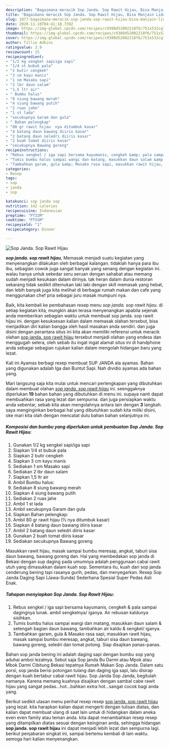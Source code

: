 ```yaml
---
description: "Bagaimana meracik Sop Janda. Sop Rawit Hijau, Bisa Manjain Lidah"
title: "Bagaimana meracik Sop Janda. Sop Rawit Hijau, Bisa Manjain Lidah"
slug: 1077-bagaimana-meracik-sop-janda-sop-rawit-hijau-bisa-manjain-lidah
date: 2020-11-10T04:41:18.739Z
image: https://img-global.cpcdn.com/recipes/c9380d52002218f6/751x532cq70/sop-janda-sop-rawit-hijau-foto-resep-utama.jpg
thumbnail: https://img-global.cpcdn.com/recipes/c9380d52002218f6/751x532cq70/sop-janda-sop-rawit-hijau-foto-resep-utama.jpg
cover: https://img-global.cpcdn.com/recipes/c9380d52002218f6/751x532cq70/sop-janda-sop-rawit-hijau-foto-resep-utama.jpg
author: Tillie Adkins
ratingvalue: 3.9
reviewcount: 15
recipeingredient:
- "1/2 kg sengkel sapiiga sapi"
- "1/4 st bubuk pala"
- "2 butir cengkeh"
- "3 cm kayu manis"
- "1 sm Masako sapi"
- "2 lbr daun salam"
- "1,5 ltr air"
- " Bumbu halus"
- "8 siung bawang merah"
- "4 siung bawang putih"
- "2 ruas jahe"
- "1 st lada"
- "secukupnya Garam dan gula"
- " Bahan pelengkap"
- "80 gr rawit hijau  nya ditumbuk kasar"
- "4 batang daun bawang diiris kasar"
- "2 batang daun seledri diiris kasar"
- "2 buah tomat diiris kasar"
- "secukupnya Bawang goreng"
recipeinstructions:
- "Rebus sengkel / iga sapi bersama kayumanis, cengkeh &amp; pala sampai dagingnya lunak. ambil sengkelnya/ iganya. Air rebusan kaldunya sisihkan."
- "Tumis bumbu halus sampai wangi dan matang, masukkan daun salam &amp; setengah bagian daun bawang, tambahkan air kaldu &amp; sengkel/ iganya."
- "Tambahkan garam, gula &amp; Masako rasa sapi, masukkan rawit hijau, masak sampai bumbu meresap, angkat, taburi sisa daun bawang, bawang goreng, seledri dan tomat potong. Siap disajikan panas-panas."
categories:
- Resep
tags:
- sop
- janda
- sop

katakunci: sop janda sop 
nutrition: 142 calories
recipecuisine: Indonesian
preptime: "PT32M"
cooktime: "PT55M"
recipeyield: "1"
recipecategory: Dinner

---
```



![Sop Janda. Sop Rawit Hijau](https://img-global.cpcdn.com/recipes/c9380d52002218f6/751x532cq70/sop-janda-sop-rawit-hijau-foto-resep-utama.jpg)

<b><i>sop janda. sop rawit hijau</i></b>, Memasak menjadi suatu kegiatan yang menyenangkan dilakukan oleh berbagai kalangan. tidaklah hanya para ibu ibu, sebagian cowok juga sangat banyak yang senang dengan kegiatan ini. walau hanya untuk sekedar seru seruan dengan sahabat atau memang sudah menjadi kesukaan dalam dirinya. tak heran dalam dunia restoran sekarang tidak sedikit ditemukan laki laki dengan skill memasak yang hebat, dan lebih banyak juga kita melihat di berbagai rumah makan dan cafe yang menggunakan chef pria sebagai juru masak mumpuni nya.

Baik, kita kembali ke pembahasan resep menu <i>sop janda. sop rawit hijau</i>. di setiap kegiatan kita, mungkin akan terasa menyenangkan apabila sejenak anda memberikan sebagian waktu untuk membuat sop janda. sop rawit hijau ini. dengan kesuksesan kalian dalam memasak olahan tersebut, bisa menjadikan diri kalian bangga oleh hasil masakan anda sendiri. dan juga disini dengan perantara situs ini kita akan memiliki referensi untuk meracik olahan <u>sop janda. sop rawit hijau</u> tersebut menjadi olahan yang endess dan menggugah selera, oleh sebab itu ingat ingat alamat situs ini di handphone anda sebagai sebagian rujukan kalian dalam mengolah hidangan baru yang lezat.

Kali ini Ayamas berbagi resep membuat SUP JANDA ala ayamas. Bahan yang digunakan adalah Iga dan Buntut Sapi. Nah dividio ayamas ada bahan yang.


Mari langsung saja kita mulai untuk mencari perlengkapan yang dibutuhkan dalam membuat olahan <u><i>sop janda. sop rawit hijau</i></u> ini. seenggaknya diperlukan <b>19</b> bahan bahan yang dibutuhkan di menu ini. supaya nanti dapat membuahkan rasa yang lezat dan sempurna. dan juga persiapkan waktu anda sebentar, sebab kita akan mengolahnya antara lain dengan <b>3</b> langkah. saya menginginkan berbagai hal yang dibutuhkan sudah kita miliki disini, oke mari kita olah dengan mencatat dulu bahan bahan selanjutnya ini.

<!--inarticleads1-->

##### Komposisi dan bumbu yang diperlukan untuk pembuatan Sop Janda. Sop Rawit Hijau:

1. Gunakan 1/2 kg sengkel sapi/iga sapi
1. Siapkan 1/4 st bubuk pala
1. Siapkan 2 butir cengkeh
1. Siapkan 3 cm kayu manis
1. Sediakan 1 sm Masako sapi
1. Sediakan 2 lbr daun salam
1. Siapkan 1,5 ltr air
1. Ambil  Bumbu halus:
1. Sediakan 8 siung bawang merah
1. Siapkan 4 siung bawang putih
1. Sediakan 2 ruas jahe
1. Ambil 1 st lada
1. Ambil secukupnya Garam dan gula
1. Siapkan  Bahan pelengkap:
1. Ambil 80 gr rawit hijau (½ nya ditumbuk kasar)
1. Siapkan 4 batang daun bawang diiris kasar
1. Ambil 2 batang daun seledri diiris kasar
1. Gunakan 2 buah tomat diiris kasar
1. Sediakan secukupnya Bawang goreng


Masukkan rawit hijau, masak sampai bumbu meresap, angkat, taburi sisa daun bawang, bawang goreng dan. Hal yang membedakan sop janda di Bekasi dengan sup daging pada umumnya adalah penggunaan cabai rawit utuh yang dimasukkan dalam kuah sop. Sementara itu, kuah dari sop janda cenderung bening tapi rasanya gurih, pedas, dan menyegarkan. Resep Sop Janda Daging Sapi (Jawa-Sunda) Sederhana Spesial Super Pedas Asli Enak. 

<!--inarticleads2-->

##### Tahapan menyiapkan Sop Janda. Sop Rawit Hijau:

1. Rebus sengkel / iga sapi bersama kayumanis, cengkeh &amp; pala sampai dagingnya lunak. ambil sengkelnya/ iganya. Air rebusan kaldunya sisihkan.
1. Tumis bumbu halus sampai wangi dan matang, masukkan daun salam &amp; setengah bagian daun bawang, tambahkan air kaldu &amp; sengkel/ iganya.
1. Tambahkan garam, gula &amp; Masako rasa sapi, masukkan rawit hijau, masak sampai bumbu meresap, angkat, taburi sisa daun bawang, bawang goreng, seledri dan tomat potong. Siap disajikan panas-panas.


Bahan sop janda bening ini adalah daging sapi dengan bumbu sop yang aduhai amboi lezatnya. Sebut saja Sop janda Bu Darmi atau Mpok atau Mbok Darmi Cibitung Bekasi tepatnya Rumah Makan Sop Janda. Dalam satu porsi, sop janda berisi potongan tulang dan daging iga sapi, lalu disirap dengan kuah bertabur cabai rawit hijau. Sop Janda Sop Janda, begitulah namanya. Karena memang kuahnya disajikan dengan sambal cabe rawit hijau yang sangat pedas…hot…bahkan extra hot…sangat cocok bagi anda yang. 

Berikut sedikit ulasan menu perihal resep resep <u>sop janda. sop rawit hijau</u> yang lezat. kita harapkan kalian dapat mengerti dengan tulisan diatas, dan kalian dapat membuat ulang di saat lain untuk di hidangkan dalam aneka even even family atau teman anda. kita dapat menambahkan resep resep yang ditampilkan diatas sesuai dengan keinginan anda, sehingga hidangan <b>sop janda. sop rawit hijau</b> ini dapat menjadi lebih lezat dan sempurna lagi. berikut penjabaran singkat ini, sampai bertemu kembali di lain waktu. semoga hari kalian menyenangkan.
